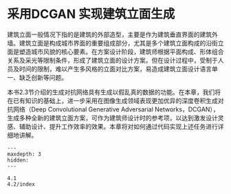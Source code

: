 # 采用DCGAN 实现建筑立面生成

建筑立面一般情况下指的是建筑的外部造型，主要是作为建筑垂直界面的建筑外墙。建筑立面是构成城市界面的重要组成部分，尤其是多个建筑立面构成的沿街立面是塑造城市风貌的核心要素。在方案设计阶段，建筑师根据平面构成、形体组合关系及采光等限制条件，形成了建筑立面的设计方案。但在设计过程中，受制于人员及时间的限制，难以产生多风格的立面对比方案，易造成建筑立面设计语言单一、缺乏创新等问题。

本书2.3节介绍的生成对抗网络具有生成以假乱真的数据的功能。在本章，我们将在已有知识的基础上，进一步采用在图像生成领域表现更加优异的深度卷积生成对抗网络（Deep Convolutional Generative Adversarial Networks，DCGAN），生成多种全新的建筑立面方案，可作为建筑师设计时的参考项，以达到激发设计灵感、辅助设计、提升工作效率的效果。本章将对如何通过代码实现上述任务进行详细地讲解。

```{toctree}
---
maxdepth: 3
hidden:
---

4.1
4.2/index
```


